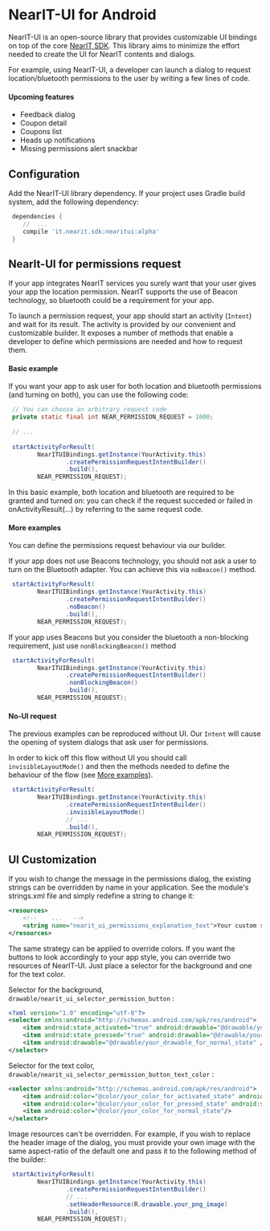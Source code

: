 # NearIT-UI for Android
NearIT-UI is an open-source library that provides customizable UI bindings on top of the core [NearIT SDK](https://github.com/nearit/Android-SDK).
This library aims to minimize the effort needed to create the UI for NearIT contents and dialogs.

For example, using NearIT-UI, a developer can launch a dialog to request location/bluetooth permissions to the user by writing a few lines of code.

#### Upcoming features
- Feedback dialog
- Coupon detail
- Coupons list
- Heads up notifications
- Missing permissions alert snackbar

## Configuration
Add the NearIT-UI library dependency. If your project uses Gradle build system, add the following dependency:
```groovy
 dependencies {
    //  ...
    compile 'it.nearit.sdk:nearitui:alpha'
 }
```

## NearIt-UI for permissions request
If your app integrates NearIT services you surely want that your user gives your app the location permission. NearIT supports the use of Beacon technology, so bluetooth could be a requirement for your app.

To launch a permission request, your app should start an activity (`Intent`) and wait for its result. The activity is provided by our convenient and customizable builder. It exposes a number of methods that enable a developer to define which permissions are needed and how to request them.

#### Basic example
If you want your app to ask user for both location and bluetooth permissions (and turning on both), you can use the following code:
```java
 // You can choose an arbitrary request code
 private static final int NEAR_PERMISSION_REQUEST = 1000;
 
 // ...
 
 startActivityForResult(
        NearITUIBindings.getInstance(YourActivity.this)
                .createPermissionRequestIntentBuilder()
                .build(),
        NEAR_PERMISSION_REQUEST);
```
In this basic example, both location and bluetooth are required to be granted and turned on: you can check if the request succeded or failed in onActivityResult(...) by referring to the same request code.

#### More examples
You can define the permissions request behaviour via our builder.

If your app does not use Beacons technology, you should not ask a user to turn on the Bluetooth adapter. You can achieve this via `noBeacon()` method.
```java
 startActivityForResult(
        NearITUIBindings.getInstance(YourActivity.this)
                .createPermissionRequestIntentBuilder()
                .noBeacon()
                .build(),
        NEAR_PERMISSION_REQUEST);
```

If your app uses Beacons but you consider the bluetooth a non-blocking requirement, just use `nonBlockingBeacon()` method
```java
 startActivityForResult(
        NearITUIBindings.getInstance(YourActivity.this)
                .createPermissionRequestIntentBuilder()
                .nonBlockingBeacon()
                .build(),
        NEAR_PERMISSION_REQUEST);
```

#### No-UI request
The previous examples can be reproduced without UI. Our `Intent` will cause the opening of system dialogs that ask user for permissions.

In order to kick off this flow without UI you should call `invisibleLayoutMode()` and then the methods needed to define the behaviour of the flow (see [More examples](#more-examples)).
```java
 startActivityForResult(
        NearITUIBindings.getInstance(YourActivity.this)
                .createPermissionRequestIntentBuilder()
                .invisibleLayoutMode()
                // ...
                .build(),
        NEAR_PERMISSION_REQUEST);
```

## UI Customization

If you wish to change the message in the permissions dialog, the existing strings can be overridden by name in your application. See the module's strings.xml file and simply redefine a string to change it:
```xml
<resources>
    <!--    ...   -->
    <string name="nearit_ui_permissions_explanation_text">Your custom string</string>
</resources>
```

The same strategy can be applied to override colors. If you want the buttons to look accordingly to your app style, you can override two resources of NearIT-UI. Just place a selector for the background and one for the text color.

Selector for the background, `drawable/nearit_ui_selector_permission_button` :
```xml
<?xml version="1.0" encoding="utf-8"?>
<selector xmlns:android="http://schemas.android.com/apk/res/android">
    <item android:state_activated="true" android:drawable="@drawable/your_drawable_for_activated_state" />
    <item android:state_pressed="true" android:drawable="@drawable/your_drawable_for_selected_state" />
    <item android:drawable="@drawable/your_drawable_for_normal_state" />
</selector>
```

Selector for the text color, `drawable/nearit_ui_selector_permission_button_text_color` :
```xml
<selector xmlns:android="http://schemas.android.com/apk/res/android">
    <item android:color="@color/your_color_for_activated_state" android:state_activated="true"/>
    <item android:color="@color/your_color_for_pressed_state" android:state_pressed="true"/>
    <item android:color="@color/your_color_for_normal_state"/>
</selector>
```

Image resources can't be overridden. For example, if you wish to replace the header image of the dialog, you must provide your own image with the same aspect-ratio of the default one and pass it to the following method of the builder:
```java
 startActivityForResult(
        NearITUIBindings.getInstance(YourActivity.this)
                .createPermissionRequestIntentBuilder()
                // ...
                .setHeaderResource(R.drawable.your_png_image)
                .build(),
        NEAR_PERMISSION_REQUEST);
```